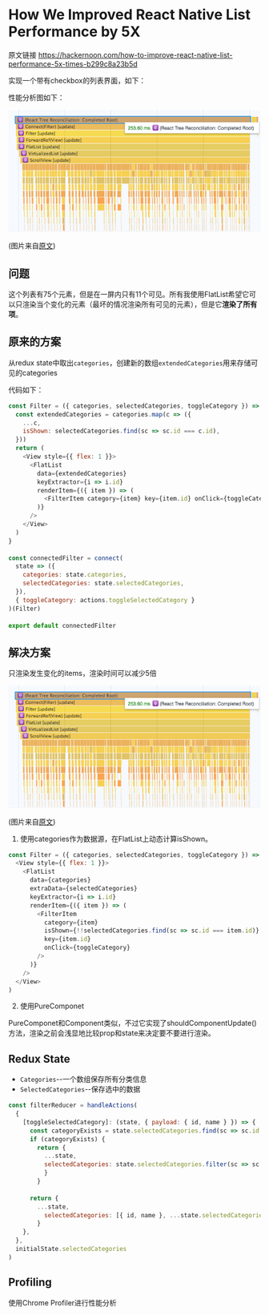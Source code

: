 # How We Improved React Native List Performance by 5X

原文链接 https://hackernoon.com/how-to-improve-react-native-list-performance-5x-times-b299c8a23b5d

实现一个带有checkbox的列表界面，如下：


性能分析图如下：

![1](img/improve-rn-performance-1.png)

(图片来自[原文](https://hackernoon.com/how-to-improve-react-native-list-performance-5x-times-b299c8a23b5d))

## 问题

这个列表有75个元素，但是在一屏内只有11个可见。所有我使用FlatList希望它可以只渲染当个变化的元素（最坏的情况渲染所有可见的元素），但是它**渲染了所有项**。

## 原来的方案

从redux state中取出`categories`，创建新的数组`extendedCategories`用来存储可见的categories

代码如下：

```	JavaScript
const Filter = ({ categories, selectedCategories, toggleCategory }) => {
  const extendedCategories = categories.map(c => ({
    ...c,
    isShown: selectedCategories.find(sc => sc.id === c.id),
  }))
  return (
    <View style={{ flex: 1 }}>
      <FlatList
        data={extendedCategories}
        keyExtractor={i => i.id}
        renderItem={({ item }) => (
          <FilterItem category={item} key={item.id} onClick={toggleCategory} />
        )}
      />
    </View>
  )
}

const connectedFilter = connect(
  state => ({
    categories: state.categories,
    selectedCategories: state.selectedCategories,
  }),
  { toggleCategory: actions.toggleSelectedCategory }
)(Filter)

export default connectedFilter
```
## 解决方案

只渲染发生变化的items，渲染时间可以减少5倍

![2](img/improve-rn-performance-1.png)

(图片来自[原文](https://hackernoon.com/how-to-improve-react-native-list-performance-5x-times-b299c8a23b5d))

1. 使用categories作为数据源，在FlatList上动态计算isShown。

```JavaScript
const Filter = ({ categories, selectedCategories, toggleCategory }) => (
  <View style={{ flex: 1 }}>
    <FlatList
      data={categories}
      extraData={selectedCategories}
      keyExtractor={i => i.id}
      renderItem={({ item }) => (
        <FilterItem
          category={item}
          isShown={!!selectedCategories.find(sc => sc.id === item.id)}
          key={item.id}
          onClick={toggleCategory}
        />
      )}
    />
  </View>
)
```

2. 使用PureComponet

PureComponet和Component类似，不过它实现了shouldComponentUpdate()方法，渲染之前会浅显地比较prop和state来决定要不要进行渲染。

## Redux State

- `Categories`--一个数组保存所有分类信息
- `SelectedCategories`--保存选中的数据

```JavaScript
const filterReducer = handleActions(
  {
    [toggleSelectedCategory]: (state, { payload: { id, name } }) => {
      const categoryExists = state.selectedCategories.find(sc => sc.id === id)
      if (categoryExists) {
        return {
          ...state,
          selectedCategories: state.selectedCategories.filter(sc => sc.id !== id),
          }
        }

      return {
        ...state,
          selectedCategories: [{ id, name }, ...state.selectedCategories],
        }
    },
  },
  initialState.selectedCategories
)
```

## Profiling
使用Chrome Profiler进行性能分析


